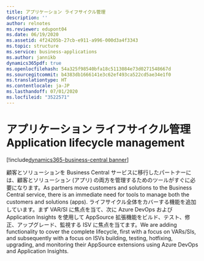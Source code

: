 ```yaml
---
title: アプリケーション ライフサイクル管理
description: ''
author: relnotes
ms.reviewer: edupont04
ms.date: 06/19/2020
ms.assetid: 4f24205b-27cb-e911-a996-000d3a4f3343
ms.topic: structure
ms.service: business-applications
ms.author: jannikb
dynamics365pdf: true
ms.openlocfilehash: 54a325f98540bfa18c5113084e73d0271548667d
ms.sourcegitcommit: b4383db1666141e3c62ef493ca522cd5ae34e1f0
ms.translationtype: HT
ms.contentlocale: ja-JP
ms.lasthandoff: 07/01/2020
ms.locfileid: "3522571"
---
```

# <a name="application-lifecycle-management"></a><span data-ttu-id="45d70-102">アプリケーション ライフサイクル管理</span><span class="sxs-lookup"><span data-stu-id="45d70-102">Application lifecycle management</span></span>

[!include[dynamics365-business-central banner](../includes/dynamics365-business-central.md)]

<!--structure start-->
<span data-ttu-id="45d70-103">顧客とソリューションを Business Central サービスに移行したパートナーには、顧客とソリューション (アプリ) の両方を管理するためのツールがすぐに必要になります。</span><span class="sxs-lookup"><span data-stu-id="45d70-103">As partners move customers and solutions to the Business Central service, there is an immediate need for tools to manage both the customers and solutions (apps).</span></span> <span data-ttu-id="45d70-104">ライフサイクル全体をカバーする機能を追加しています。まず VAR/SI に焦点を当て、次に Azure DevOps および Application Insights を使用して AppSource 拡張機能をビルド、テスト、修正、アップグレード、監視する ISV に焦点を当てます。</span><span class="sxs-lookup"><span data-stu-id="45d70-104">We are adding functionality to cover the complete lifecycle, first with a focus on VARs/SIs, and subsequently with a focus on ISVs building, testing, hotfixing, upgrading, and monitoring their AppSource extensions using Azure DevOps and Application Insights.</span></span>
<!--structure end-->



